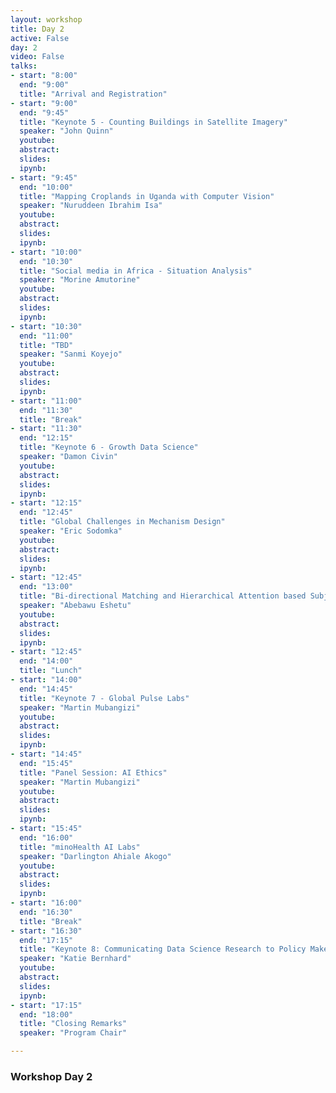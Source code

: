 ```yaml
---
layout: workshop
title: Day 2
active: False
day: 2
video: False
talks:
- start: "8:00"
  end: "9:00"
  title: "Arrival and Registration"
- start: "9:00"
  end: "9:45"
  title: "Keynote 5 - Counting Buildings in Satellite Imagery"
  speaker: "John Quinn"
  youtube:
  abstract:
  slides:
  ipynb:
- start: "9:45"
  end: "10:00"
  title: "Mapping Croplands in Uganda with Computer Vision"
  speaker: "Nuruddeen Ibrahim Isa"
  youtube:
  abstract:
  slides:
  ipynb:
- start: "10:00"
  end: "10:30"
  title: "Social media in Africa - Situation Analysis"
  speaker: "Morine Amutorine"
  youtube:
  abstract:
  slides:
  ipynb:
- start: "10:30"
  end: "11:00"
  title: "TBD"
  speaker: "Sanmi Koyejo"
  youtube:
  abstract:
  slides:
  ipynb:
- start: "11:00"
  end: "11:30"
  title: "Break"
- start: "11:30"
  end: "12:15"
  title: "Keynote 6 - Growth Data Science"
  speaker: "Damon Civin"
  youtube:
  abstract:
  slides:
  ipynb:
- start: "12:15"
  end: "12:45"
  title: "Global Challenges in Mechanism Design"
  speaker: "Eric Sodomka"
  youtube:
  abstract:
  slides:
  ipynb:
- start: "12:45"
  end: "13:00"
  title: "Bi-directional Matching and Hierarchical Attention based Subjective Question Marking using Deep Learning"
  speaker: "Abebawu Eshetu"
  youtube:
  abstract:
  slides:
  ipynb:
- start: "12:45"
  end: "14:00"
  title: "Lunch"
- start: "14:00"
  end: "14:45"
  title: "Keynote 7 - Global Pulse Labs"
  speaker: "Martin Mubangizi"
  youtube:
  abstract:
  slides:
  ipynb:
- start: "14:45"
  end: "15:45"
  title: "Panel Session: AI Ethics"
  speaker: "Martin Mubangizi"
  youtube:
  abstract:
  slides:
  ipynb:
- start: "15:45"
  end: "16:00"
  title: "minoHealth AI Labs"
  speaker: "Darlington Ahiale Akogo"
  youtube:
  abstract:
  slides:
  ipynb:
- start: "16:00"
  end: "16:30"
  title: "Break"
- start: "16:30"
  end: "17:15"
  title: "Keynote 8: Communicating Data Science Research to Policy Makers"
  speaker: "Katie Bernhard"
  youtube:
  abstract:
  slides:
  ipynb:
- start: "17:15"
  end: "18:00"
  title: "Closing Remarks"
  speaker: "Program Chair"

---
```


<h3> <b>Workshop Day 2</b></h3>
